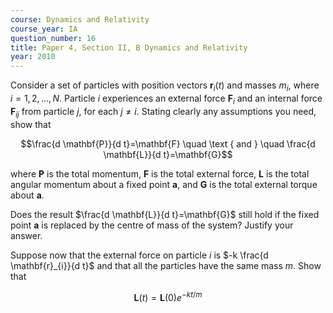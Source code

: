 ```yaml
---
course: Dynamics and Relativity
course_year: IA
question_number: 16
title: Paper 4, Section II, B Dynamics and Relativity
year: 2010
---
```




Consider a set of particles with position vectors $\mathbf{r}_{i}(t)$ and masses $m_{i}$, where $i=1,2, \ldots, N$. Particle $i$ experiences an external force $\mathbf{F}_{i}$ and an internal force $\mathbf{F}_{i j}$ from particle $j$, for each $j \neq i$. Stating clearly any assumptions you need, show that

$$\frac{d \mathbf{P}}{d t}=\mathbf{F} \quad \text { and } \quad \frac{d \mathbf{L}}{d t}=\mathbf{G}$$

where $\mathbf{P}$ is the total momentum, $\mathbf{F}$ is the total external force, $\mathbf{L}$ is the total angular momentum about a fixed point $\mathbf{a}$, and $\mathbf{G}$ is the total external torque about $\mathbf{a}$.

Does the result $\frac{d \mathbf{L}}{d t}=\mathbf{G}$ still hold if the fixed point $\mathbf{a}$ is replaced by the centre of mass of the system? Justify your answer.

Suppose now that the external force on particle $i$ is $-k \frac{d \mathbf{r}_{i}}{d t}$ and that all the particles have the same mass $m$. Show that

$$\mathbf{L}(t)=\mathbf{L}(0) e^{-k t / m}$$